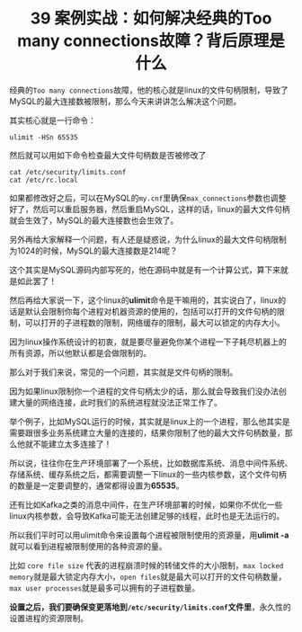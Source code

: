 <h1 align="center">39 案例实战：如何解决经典的Too many connections故障？背后原理是什么</h1>



经典的`Too many connections`故障，他的核心就是linux的文件句柄限制，导致了MySQL的最大连接数被限制，那么今天来讲讲怎么解决这个问题。

其实核心就是一行命令：

```
ulimit -HSn 65535
```

然后就可以用如下命令检查最大文件句柄数是否被修改了

```
cat /etc/security/limits.conf
cat /etc/rc.local
```

如果都修改好之后，可以在MySQL的`my.cnf`里确保`max_connections`参数也调整好了，然后可以重启服务器，然后重启MySQL，这样的话，linux的最大文件句柄就会生效了，MySQL的最大连接数也会生效了。

另外再给大家解释一个问题，有人还是疑惑说，为什么linux的最大文件句柄限制为1024的时候，MySQL的最大连接数是214呢？

这个其实是MySQL源码内部写死的，他在源码中就是有一个计算公式，算下来就是如此罢了！

然后再给大家说一下，这个linux的**ulimit**命令是干嘛用的，其实说白了，linux的话是默认会限制你每个进程对机器资源的使用的，包括可以打开的文件句柄的限制，可以打开的子进程数的限制，网络缓存的限制，最大可以锁定的内存大小。

因为linux操作系统设计的初衷，就是要尽量避免你某个进程一下子耗尽机器上的所有资源，所以他默认都是会做限制的。

那么对于我们来说，常见的一个问题，其实就是文件句柄的限制。

因为如果linux限制你一个进程的文件句柄太少的话，那么就会导致我们没办法创建大量的网络连接，此时我们的系统进程就没法正常工作了。

举个例子，比如MySQL运行的时候，其实就是linux上的一个进程，那么他其实是需要跟很多业务系统建立大量的连接的，结果你限制了他的最大文件句柄数量，那么他就不能建立太多连接了！

所以说，往往你在生产环境部署了一个系统，比如数据库系统、消息中间件系统、存储系统、缓存系统之后，都需要调整一下linux的一些内核参数，这个文件句柄的数量是一定要调整的，通常都得设置为**65535**。

还有比如Kafka之类的消息中间件，在生产环境部署的时候，如果你不优化一些linux内核参数，会导致Kafka可能无法创建足够的线程，此时也是无法运行的。

所以我们平时可以用ulimit命令来设置每个进程被限制使用的资源量，用**ulimit -a**就可以看到进程被限制使用的各种资源的量。

比如 `core file size` 代表的进程崩溃时候的转储文件的大小限制，`max locked memory`就是最大锁定内存大小，`open files`就是最大可以打开的文件句柄数量，`max user processes`就是最多可以拥有的子进程数量。

**设置之后，我们要确保变更落地到`/etc/security/limits.conf`文件里**，永久性的设置进程的资源限制。

